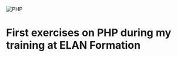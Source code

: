 ![PHP](https://img.shields.io/badge/php-%23777BB4.svg?style=for-the-badge&logo=php&logoColor=white)
<h1>First exercises on PHP during my training at ELAN Formation</h1>
